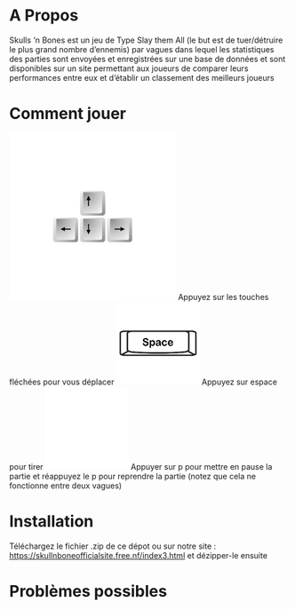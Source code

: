# A Propos 
Skulls ‘n Bones est un jeu de Type Slay them All (le but est de tuer/détruire le plus grand nombre d’ennemis)  par vagues  dans lequel les statistiques des  parties sont  envoyées et enregistrées sur une base de données et sont disponibles sur un site permettant aux joueurs de comparer leurs performances entre eux et d’établir un classement des meilleurs joueurs

# Comment jouer 


<img   height = "300px" width="300px" src=  https://github.com/deverror6068/Skulls-n-Bones-The-Game/blob/main/img/keys.png>
 Appuyez sur  les touches fléchées pour vous déplacer 


<img  height="150px" width="150px"  src="https://github.com/deverror6068/Skulls-n-Bones-The-Game/blob/main/img/space.png">
Appuyez sur espace pour tirer

<img  height = "150px" width="150px" src=https://github.com/deverror6068/Skulls-n-Bones-The-Game/blob/main/img/p-key.png>
Appuyer sur p pour mettre en pause la partie  et réappuyez  le p  pour reprendre la partie (notez que cela ne fonctionne entre deux vagues)

# Installation 

Téléchargez le fichier .zip de ce dépot ou sur notre site : https://skullnboneofficialsite.free.nf/index3.html et dézipper-le ensuite 

# Problèmes possibles

